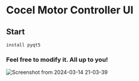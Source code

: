 # Cocel Motor Controller UI

## Start
```
install pyqt5
```

### Feel free to modify it. All up to you!

![Screenshot from 2024-03-14 21-03-39](https://github.com/jaykorea/cocel_motor_controller_ui/assets/95605860/0bcfd172-3eb3-468c-b499-d6825996d7e9)
